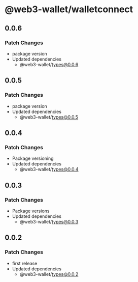 # @web3-wallet/walletconnect

## 0.0.6

### Patch Changes

- package version
- Updated dependencies
  - @web3-wallet/types@0.0.6

## 0.0.5

### Patch Changes

- package version
- Updated dependencies
  - @web3-wallet/types@0.0.5

## 0.0.4

### Patch Changes

- Package versioning
- Updated dependencies
  - @web3-wallet/types@0.0.4

## 0.0.3

### Patch Changes

- Package versions
- Updated dependencies
  - @web3-wallet/types@0.0.3

## 0.0.2

### Patch Changes

- first release
- Updated dependencies
  - @web3-wallet/types@0.0.2
